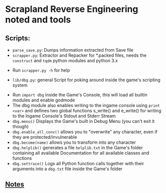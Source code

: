 # Scrapland Reverse Engineering noted and tools

## Scripts:
* `parse_save.py`: Dumps information extracted from Save file
* `scrapper.py`: Extractor and Repacker for *.packed files, needs the `construct` and `tqdm` python modules and python 3.x
 - Run `scrapper.py -h` for help
* `lib/dbg.py`: general Script for poking around  inside the game's scripting system
 - Run `import dbg` inside the Game's Console,
  this will load all builtin modules and enable godmode
 - The dbg module also enables writing to the ingame console using `print <var>`
  and defines two global functions s_write() and e_write() for writing to the Ingame Console's Stdout and Stderr Stream
 - `dbg.menu()` Displays the Game's built in Debug Menu (you can't exit it though)
 - `dbg.enable_all_conv()` allows you to "overwrite" any character, even if they are protected/invulnerable
 - `dbg.become(name)` allows you to transform into any character
 - `dbg.helplib()` generates a file `helplib.txt` in the Game's folder containing all available Documentation for all available classes and functions
 - `dbg.settrace()` Logs all Python function calls together with their arguments into a `dbg.txt` file inside the Game's folder

## [Notes](NOTES.md)